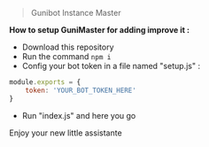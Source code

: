 > Gunibot Instance Master

**How to setup GuniMaster for adding improve it :**

- Download this repository
- Run the command `npm i`
- Config your bot token in a file named "setup.js" : 
```js
module.exports = {	
	token: 'YOUR_BOT_TOKEN_HERE'
}
```
- Run "index.js" and here you go

Enjoy your new little assistante